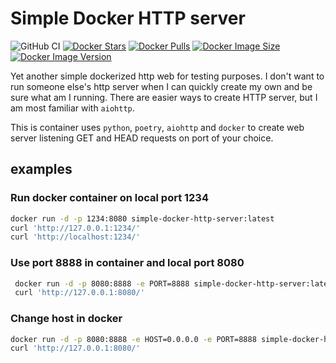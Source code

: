# Simple Docker HTTP server

![GitHub CI](https://github.com/KSonny4/simple-docker-http-server/actions/workflows/ci.yaml/badge.svg)
[![Docker Stars](hhttps://img.shields.io/docker/stars/ksonny4/simple-docker-http-server.svg)](https://hub.docker.com/r/ksonny4/simple-docker-http-server)
[![Docker Pulls](https://img.shields.io/docker/pulls/ksonny4/simple-docker-http-server.svg)](https://hub.docker.com/r/ksonny4/simple-docker-http-server)
[![Docker Image Size](https://img.shields.io/docker/image-size/ksonny4/simple-docker-http-server.svg)](https://hub.docker.com/r/ksonny4/simple-docker-http-server)
[![Docker Image Version](https://img.shields.io/docker/v/ksonny4/simple-docker-http-server.svg)](https://hub.docker.com/r/ksonny4/simple-docker-http-server)

Yet another simple dockerized http web for testing purposes. I don't want to run someone else's
http server when I can quickly create my own and be sure what am I running. There are easier ways
to create HTTP server, but I am most familiar with `aiohttp`.

This is container uses `python`, `poetry`, `aiohttp` and `docker` to create web server listening GET and HEAD requests on port of your choice.

## examples

### Run docker container on local port 1234
 ```bash
 docker run -d -p 1234:8080 simple-docker-http-server:latest
 curl 'http://127.0.0.1:1234/'
 curl 'http://localhost:1234/'
 ```

### Use port 8888 in container and local port 8080
```bash
 docker run -d -p 8080:8888 -e PORT=8888 simple-docker-http-server:latest
 curl 'http://127.0.0.1:8080/'
 ```

### Change host in docker 
 ```bash
 docker run -d -p 8080:8888 -e HOST=0.0.0.0 -e PORT=8888 simple-docker-http-server:latest
 curl 'http://127.0.0.1:8080/'
 ```